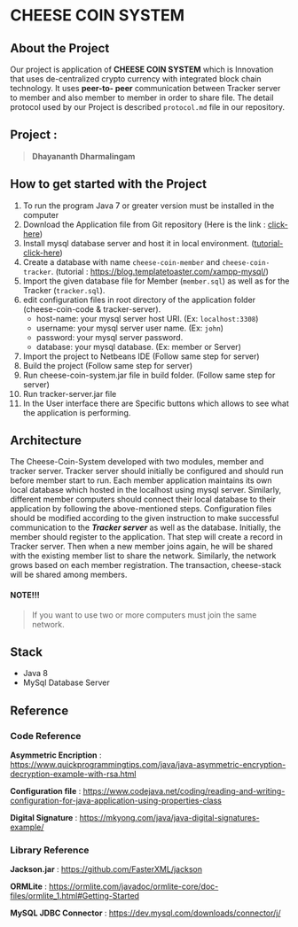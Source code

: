 # CHEESE COIN SYSTEM 

## About the Project

Our  project is application of **CHEESE COIN SYSTEM** which is Innovation that uses de-centralized crypto currency with integrated block chain technology. It uses **peer-to- peer** communication between Tracker server to member and also member to member in order to share file. The detail protocol used by our Project is described `protocol.md` file in our repository.

## Project : 

>**Dhayananth Dharmalingam**
>


## How to get started with the Project
 
 1. To run the program Java 7 or greater version must be installed in the computer
 2. Download the Application file from Git repository (Here is the link : [click-here](https://github.com/UJM-INFO/2020-net-i))
 3. Install mysql database server and host it in local environment. ([tutorial-click-here](https://blog.templatetoaster.com/xampp-mysql/))
 3. Create a database with name `cheese-coin-member` and `cheese-coin-tracker`. (tutorial : https://blog.templatetoaster.com/xampp-mysql/)
 4. Import the given database file for Member (`member.sql`) as well as for the Tracker (`tracker.sql`).
 4. edit configuration files in root directory of the application folder (cheese-coin-code & tracker-server).
    * host-name: your mysql server host URI. (Ex: `localhost:3308`)
    * username: your mysql server user name. (Ex: `john`)
    * password: your mysql server password.
    * database: your mysql database. (Ex: member or Server)
 5. Import the project to Netbeans IDE  (Follow same step for server)
 6. Build the project (Follow same step for server)
 7. Run cheese-coin-system.jar file in build folder. (Follow same step for server)
 8. Run tracker-server.jar file
 9. In the User interface there are Specific buttons  which allows to see what  the application is performing. 

## Architecture
The Cheese-Coin-System developed with two modules, member and tracker server. Tracker server should initially be configured and should run before member start to run. Each member application maintains its own local database which hosted in the localhost using mysql server. Similarly, different member computers should connect their local database to their application by following the above-mentioned steps. Configuration files should be modified according to the given instruction to make successful communication to the ***Tracker server*** as well as the database. Initially, the member should register to the application. That step will create a record in Tracker server. Then when a new member joins again, he will be shared with the existing member list to share the network. Similarly, the network grows based on each member registration. The transaction, cheese-stack will be shared among members. 

#### NOTE!!!
> If you want to use two or more computers must join the same network.



## Stack
* Java 8
* MySql Database Server


## Reference 
### Code Reference 
**Asymmetric Encription** : https://www.quickprogrammingtips.com/java/java-asymmetric-encryption-decryption-example-with-rsa.html

**Configuration file** : https://www.codejava.net/coding/reading-and-writing-configuration-for-java-application-using-properties-class

**Digital Signature** : https://mkyong.com/java/java-digital-signatures-example/

 ### Library Reference 
 **Jackson.jar** : https://github.com/FasterXML/jackson

 **ORMLite** : https://ormlite.com/javadoc/ormlite-core/doc-files/ormlite_1.html#Getting-Started

 **MySQL JDBC Connector** : https://dev.mysql.com/downloads/connector/j/






